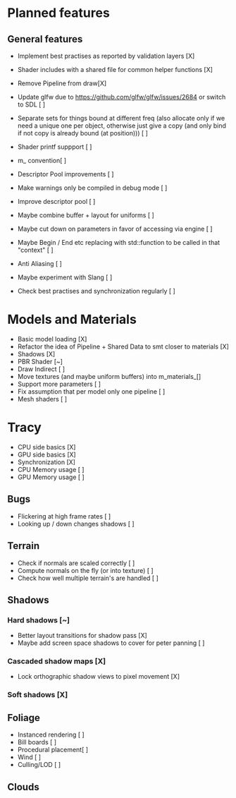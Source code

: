 # Planned features

## General features
* Implement best practises as reported by validation layers [X]
* Shader includes with a shared file for common helper functions [X] 
* Remove Pipeline from draw[X]

* Update glfw due to https://github.com/glfw/glfw/issues/2684 or switch to SDL [ ]
* Separate sets for things bound at different freq (also allocate only if we need a unique one per object, otherwise just give a copy (and only bind if not copy is already bound (at position))) [ ]
* Shader printf suppport [ ] 
* m_ convention[ ] 
* Descriptor Pool improvements [ ] 

* Make warnings only be compiled in debug mode [ ]
* Improve descriptor pool [ ] 
* Maybe combine buffer + layout for uniforms [ ] 
* Maybe cut down on parameters in favor of accessing via engine [ ] 
* Maybe Begin / End etc replacing with std::function to be called in that "context" [ ] 

* Anti Aliasing [ ] 
* Maybe experiment with Slang [ ] 
* Check best practises and synchronization regularly [ ]

# Models and Materials 
* Basic model loading [X]
* Refactor the idea of Pipeline + Shared Data to smt closer to materials [X]
* Shadows [X] 
* PBR Shader [~]
* Draw Indirect [ ] 
* Move textures (and maybe uniform buffers) into m_materials_[] 
* Support more parameters [ ]
* Fix assumption that per model only one pipeline [ ]
* Mesh shaders [ ] 

# Tracy 
* CPU side basics [X]
* GPU side basics [X]
* Synchronization [X]
* CPU Memory usage [ ]
* GPU Memory usage [ ] 

## Bugs
* Flickering at high frame rates [ ]
* Looking up / down changes shadows [ ]

## Terrain
* Check if normals are scaled correctly [ ] 
* Compute normals on the fly (or into texture) [ ] 
* Check how well multiple terrain's are handled [ ] 

## Shadows
### Hard shadows [~]
* Better layout transitions for shadow pass [X] 
* Maybe add screen space shadows to cover for peter panning [ ]
### Cascaded shadow maps [X]
* Lock orthographic shadow views to pixel movement [X]
### Soft shadows [X]

## Foliage
* Instanced rendering [ ]
* Bill boards [ ]
* Procedural placement[ ] 
* Wind [ ] 
* Culling/LOD [ ]

## Clouds